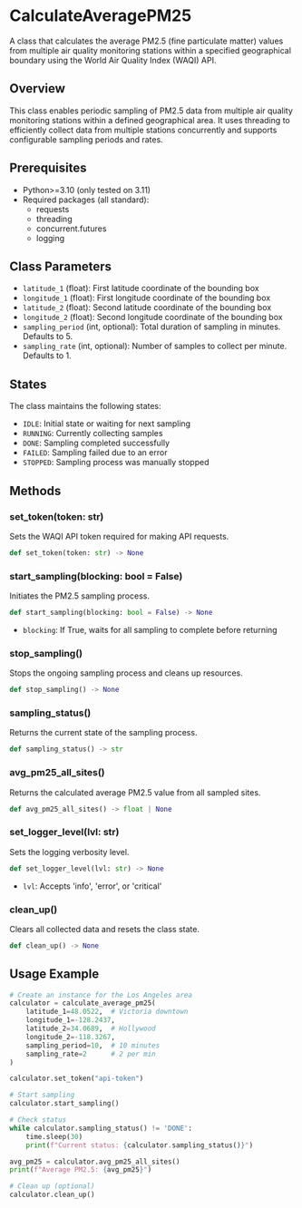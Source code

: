 # CalculateAveragePM25

A class that calculates the average PM2.5 (fine particulate matter) values from multiple air quality monitoring stations within a specified geographical boundary using the World Air Quality Index (WAQI) API.

## Overview

This class enables periodic sampling of PM2.5 data from multiple air quality monitoring stations within a defined geographical area. It uses threading to efficiently collect data from multiple stations concurrently and supports configurable sampling periods and rates.

## Prerequisites

- Python>=3.10 (only tested on 3.11)
- Required packages (all standard):
  - requests
  - threading
  - concurrent.futures
  - logging

## Class Parameters

- `latitude_1` (float): First latitude coordinate of the bounding box
- `longitude_1` (float): First longitude coordinate of the bounding box
- `latitude_2` (float): Second latitude coordinate of the bounding box
- `longitude_2` (float): Second longitude coordinate of the bounding box
- `sampling_period` (int, optional): Total duration of sampling in minutes. Defaults to 5.
- `sampling_rate` (int, optional): Number of samples to collect per minute. Defaults to 1.

## States

The class maintains the following states:
- `IDLE`: Initial state or waiting for next sampling
- `RUNNING`: Currently collecting samples
- `DONE`: Sampling completed successfully
- `FAILED`: Sampling failed due to an error
- `STOPPED`: Sampling process was manually stopped

## Methods

### set_token(token: str)
Sets the WAQI API token required for making API requests.
```python
def set_token(token: str) -> None
```

### start_sampling(blocking: bool = False)
Initiates the PM2.5 sampling process.
```python
def start_sampling(blocking: bool = False) -> None
```
- `blocking`: If True, waits for all sampling to complete before returning

### stop_sampling()
Stops the ongoing sampling process and cleans up resources.
```python
def stop_sampling() -> None
```

### sampling_status()
Returns the current state of the sampling process.
```python
def sampling_status() -> str
```

### avg_pm25_all_sites()
Returns the calculated average PM2.5 value from all sampled sites.
```python
def avg_pm25_all_sites() -> float | None
```

### set_logger_level(lvl: str)
Sets the logging verbosity level.
```python
def set_logger_level(lvl: str) -> None
```
- `lvl`: Accepts 'info', 'error', or 'critical'

### clean_up()
Clears all collected data and resets the class state.
```python
def clean_up() -> None
```

## Usage Example

```python
# Create an instance for the Los Angeles area
calculator = calculate_average_pm25(
    latitude_1=48.0522,  # Victoria downtown
    longitude_1=-128.2437,
    latitude_2=34.0689,  # Hollywood
    longitude_2=-118.3267,
    sampling_period=10,  # 10 minutes
    sampling_rate=2      # 2 per min
)

calculator.set_token("api-token")

# Start sampling
calculator.start_sampling()

# Check status
while calculator.sampling_status() != 'DONE':
    time.sleep(30)
    print(f"Current status: {calculator.sampling_status()}")

avg_pm25 = calculator.avg_pm25_all_sites()
print(f"Average PM2.5: {avg_pm25}")

# Clean up (optional)
calculator.clean_up()
```
